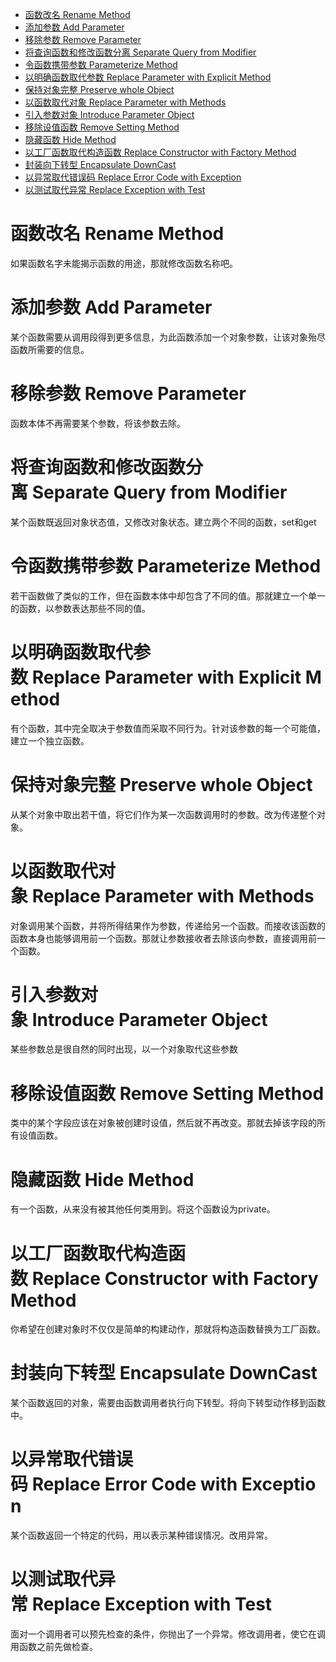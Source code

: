 - [函数改名 Rename Method](#函数改名renamemethod)
- [添加参数 Add Parameter](#添加参数addparameter)
- [移除参数 Remove Parameter](#移除参数removeparameter)
- [将查询函数和修改函数分离 Separate Query from Modifier](#将查询函数和修改函数分离separatequeryfrommodifier)
- [令函数携带参数 Parameterize Method](#令函数携带参数parameterizemethod)
- [以明确函数取代参数 Replace Parameter with Explicit Method](#以明确函数取代参数replaceparameterwithexplicitmethod)
- [保持对象完整 Preserve whole Object](#保持对象完整preservewholeobject)
- [以函数取代对象 Replace Parameter with Methods](#以函数取代对象replaceparameterwithmethods)
- [引入参数对象 Introduce Parameter Object](#引入参数对象introduceparameterobject)
- [移除设值函数 Remove Setting Method](#移除设值函数removesettingmethod)
- [隐藏函数 Hide Method](#隐藏函数hidemethod)
- [以工厂函数取代构造函数 Replace Constructor with Factory Method](#以工厂函数取代构造函数replaceconstructorwithfactorymethod)
- [封装向下转型 Encapsulate DownCast](#封装向下转型encapsulatedowncast)
- [以异常取代错误码 Replace Error Code with Exception](#以异常取代错误码replaceerrorcodewithexception)
- [以测试取代异常 Replace Exception with Test](#以测试取代异常replaceexceptionwithtest)


# 函数改名 Rename Method
如果函数名字未能揭示函数的用途，那就修改函数名称吧。

# 添加参数 Add Parameter
某个函数需要从调用段得到更多信息，为此函数添加一个对象参数，让该对象殆尽函数所需要的信息。

# 移除参数 Remove Parameter
函数本体不再需要某个参数，将该参数去除。

# 将查询函数和修改函数分离 Separate Query from Modifier
某个函数既返回对象状态值，又修改对象状态。建立两个不同的函数，set和get

# 令函数携带参数 Parameterize Method
若干函数做了类似的工作，但在函数本体中却包含了不同的值。那就建立一个单一的函数，以参数表达那些不同的值。

# 以明确函数取代参数 Replace Parameter with Explicit Method
有个函数，其中完全取决于参数值而采取不同行为。针对该参数的每一个可能值，建立一个独立函数。

# 保持对象完整 Preserve whole Object
从某个对象中取出若干值，将它们作为某一次函数调用时的参数。改为传递整个对象。

# 以函数取代对象 Replace Parameter with Methods
对象调用某个函数，并将所得结果作为参数，传递给另一个函数。而接收该函数的函数本身也能够调用前一个函数。那就让参数接收者去除该向参数，直接调用前一个函数。

# 引入参数对象 Introduce Parameter Object
某些参数总是很自然的同时出现，以一个对象取代这些参数

# 移除设值函数 Remove Setting Method
类中的某个字段应该在对象被创建时设值，然后就不再改变。那就去掉该字段的所有设值函数。

# 隐藏函数 Hide Method
有一个函数，从来没有被其他任何类用到。将这个函数设为private。

# 以工厂函数取代构造函数 Replace Constructor with Factory Method
你希望在创建对象时不仅仅是简单的构建动作，那就将构造函数替换为工厂函数。

# 封装向下转型 Encapsulate DownCast
某个函数返回的对象，需要由函数调用者执行向下转型。将向下转型动作移到函数中。

# 以异常取代错误码 Replace Error Code with Exception
某个函数返回一个特定的代码，用以表示某种错误情况。改用异常。

# 以测试取代异常 Replace Exception with Test
面对一个调用者可以预先检查的条件，你抛出了一个异常。修改调用者，使它在调用函数之前先做检查。
